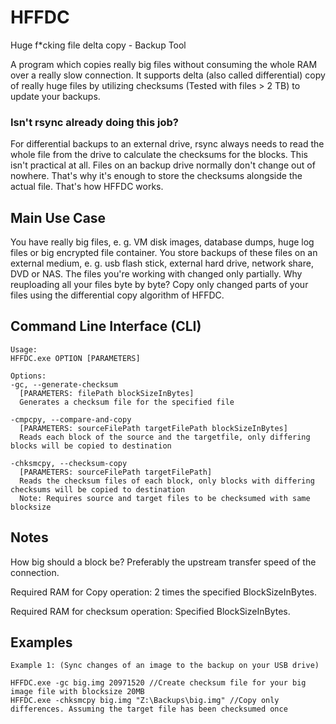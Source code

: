 # HFFDC
Huge f\*cking file delta copy - Backup Tool

A program which copies really big files without consuming the whole RAM over a really slow connection. It supports delta (also called differential) copy of really huge files by utilizing checksums (Tested with files > 2 TB) to update your backups. 

### Isn't rsync already doing this job?
For differential backups to an external drive, rsync always needs to read the whole file from the drive to calculate the checksums for the blocks. This isn't practical at all. Files on an backup drive normally don't change out of nowhere. That's why it's enough to store the checksums alongside the actual file. That's how HFFDC works.

## Main Use Case
You have really big files, e. g. VM disk images, database dumps, huge log files or big encrypted file container. You store backups of these files on an external medium, e. g. usb flash stick, external hard drive, network share, DVD or NAS. The files you're working with changed only partially. Why reuploading all your files byte by byte? Copy only changed parts of your files using the differential copy algorithm of HFFDC.

## Command Line Interface (CLI)
```
Usage:
HFFDC.exe OPTION [PARAMETERS]

Options:
-gc, --generate-checksum
  [PARAMETERS: filePath blockSizeInBytes]
  Generates a checksum file for the specified file
  
-cmpcpy, --compare-and-copy
  [PARAMETERS: sourceFilePath targetFilePath blockSizeInBytes]
  Reads each block of the source and the targetfile, only differing blocks will be copied to destination

-chksmcpy, --checksum-copy
  [PARAMETERS: sourceFilePath targetFilePath]
  Reads the checksum files of each block, only blocks with differing checksums will be copied to destination
  Note: Requires source and target files to be checksumed with same blocksize

```

## Notes
How big should a block be?
Preferably the upstream transfer speed of the connection.

Required RAM for Copy operation: 2 times the specified BlockSizeInBytes.

Required RAM for checksum operation: Specified BlockSizeInBytes.


## Examples
```
Example 1: (Sync changes of an image to the backup on your USB drive)

HFFDC.exe -gc big.img 20971520 //Create checksum file for your big image file with blocksize 20MB
HFFDC.exe -chksmcpy big.img "Z:\Backups\big.img" //Copy only differences. Assuming the target file has been checksumed once

```
